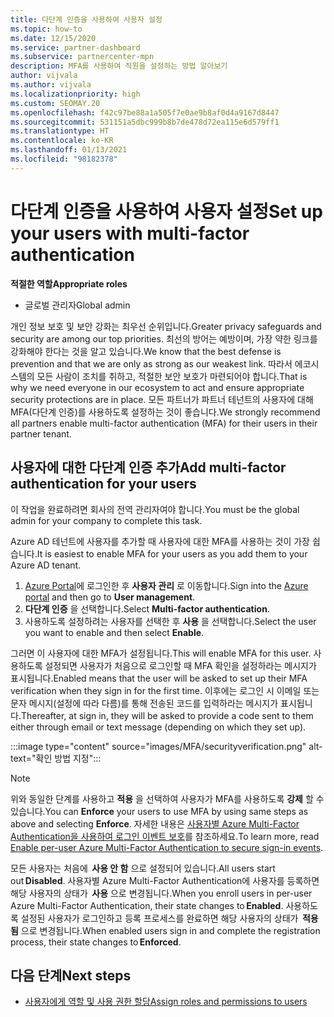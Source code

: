 ```yaml
---
title: 다단계 인증을 사용하여 사용자 설정
ms.topic: how-to
ms.date: 12/15/2020
ms.service: partner-dashboard
ms.subservice: partnercenter-mpn
description: MFA를 사용하여 직원을 설정하는 방법 알아보기
author: vijvala
ms.author: vijvala
ms.localizationpriority: high
ms.custom: SEOMAY.20
ms.openlocfilehash: f42c97be88a1a505f7e0ae9b8af0d4a9167d8447
ms.sourcegitcommit: 531151a5dbc999b8b7de478d72ea115e6d579ff1
ms.translationtype: HT
ms.contentlocale: ko-KR
ms.lasthandoff: 01/13/2021
ms.locfileid: "98182378"
---
```

# <a name="set-up-your-users-with-multi-factor-authentication"></a><span data-ttu-id="565c3-103">다단계 인증을 사용하여 사용자 설정</span><span class="sxs-lookup"><span data-stu-id="565c3-103">Set up your users with multi-factor authentication</span></span>

<span data-ttu-id="565c3-104">**적절한 역할**</span><span class="sxs-lookup"><span data-stu-id="565c3-104">**Appropriate roles**</span></span>

- <span data-ttu-id="565c3-105">글로벌 관리자</span><span class="sxs-lookup"><span data-stu-id="565c3-105">Global admin</span></span>

<span data-ttu-id="565c3-106">개인 정보 보호 및 보안 강화는 최우선 순위입니다.</span><span class="sxs-lookup"><span data-stu-id="565c3-106">Greater privacy safeguards and security are among our top priorities.</span></span> <span data-ttu-id="565c3-107">최선의 방어는 예방이며, 가장 약한 링크를 강화해야 한다는 것을 알고 있습니다.</span><span class="sxs-lookup"><span data-stu-id="565c3-107">We know that the best defense is prevention and that we are only as strong as our weakest link.</span></span> <span data-ttu-id="565c3-108">따라서 에코시스템의 모든 사람이 조치를 취하고, 적절한 보안 보호가 마련되어야 합니다.</span><span class="sxs-lookup"><span data-stu-id="565c3-108">That is why we need everyone in our ecosystem to act and ensure appropriate security protections are in place.</span></span> <span data-ttu-id="565c3-109">모든 파트너가 파트너 테넌트의 사용자에 대해 MFA(다단계 인증)를 사용하도록 설정하는 것이 좋습니다.</span><span class="sxs-lookup"><span data-stu-id="565c3-109">We strongly recommend all partners enable multi-factor authentication (MFA) for their users in their partner tenant.</span></span> 

## <a name="add-multi-factor-authentication-for-your-users"></a><span data-ttu-id="565c3-110">사용자에 대한 다단계 인증 추가</span><span class="sxs-lookup"><span data-stu-id="565c3-110">Add multi-factor authentication for your users</span></span>

<span data-ttu-id="565c3-111">이 작업을 완료하려면 회사의 전역 관리자여야 합니다.</span><span class="sxs-lookup"><span data-stu-id="565c3-111">You must be the global admin for your company to complete this task.</span></span>

<span data-ttu-id="565c3-112">Azure AD 테넌트에 사용자를 추가할 때 사용자에 대한 MFA를 사용하는 것이 가장 쉽습니다.</span><span class="sxs-lookup"><span data-stu-id="565c3-112">It is easiest to enable MFA for your users as you add them to your Azure AD tenant.</span></span>

1. <span data-ttu-id="565c3-113">[Azure Portal](https://portal.azure.com)에 로그인한 후 **사용자 관리** 로 이동합니다.</span><span class="sxs-lookup"><span data-stu-id="565c3-113">Sign into the [Azure portal](https://portal.azure.com) and then go to **User management**.</span></span>
1. <span data-ttu-id="565c3-114">**다단계 인증** 을 선택합니다.</span><span class="sxs-lookup"><span data-stu-id="565c3-114">Select **Multi-factor authentication**.</span></span>
1. <span data-ttu-id="565c3-115">사용하도록 설정하려는 사용자를 선택한 후 **사용** 을 선택합니다.</span><span class="sxs-lookup"><span data-stu-id="565c3-115">Select the user you want to enable and then select **Enable**.</span></span>

<span data-ttu-id="565c3-116">그러면 이 사용자에 대한 MFA가 설정됩니다.</span><span class="sxs-lookup"><span data-stu-id="565c3-116">This will enable MFA for this user.</span></span> <span data-ttu-id="565c3-117">사용하도록 설정되면 사용자가 처음으로 로그인할 때 MFA 확인을 설정하라는 메시지가 표시됩니다.</span><span class="sxs-lookup"><span data-stu-id="565c3-117">Enabled means that the user will be asked to set up their MFA verification when they sign in for the first time.</span></span> <span data-ttu-id="565c3-118">이후에는 로그인 시 이메일 또는 문자 메시지(설정에 따라 다름)를 통해 전송된 코드를 입력하라는 메시지가 표시됩니다.</span><span class="sxs-lookup"><span data-stu-id="565c3-118">Thereafter, at sign in, they will be asked to provide a code sent to them either through email or text message (depending on which they set up).</span></span>  

:::image type="content" source="images/MFA/securityverification.png" alt-text="확인 방법 지정":::

>[!NOTE]
><span data-ttu-id="565c3-120">위와 동일한 단계를 사용하고 **적용** 을 선택하여 사용자가 MFA를 사용하도록 **강제** 할 수 있습니다.</span><span class="sxs-lookup"><span data-stu-id="565c3-120">You can **Enforce** your users to use MFA by using same steps as above and selecting **Enforce**.</span></span> <span data-ttu-id="565c3-121">자세한 내용은 [사용자별 Azure Multi-Factor Authentication을 사용하여 로그인 이벤트 보호](/azure/active-directory/authentication/howto-mfa-userstates)를 참조하세요.</span><span class="sxs-lookup"><span data-stu-id="565c3-121">To learn more, read [Enable per-user Azure Multi-Factor Authentication to secure sign-in events](/azure/active-directory/authentication/howto-mfa-userstates).</span></span> 

<span data-ttu-id="565c3-122">모든 사용자는 처음에  **사용 안 함** 으로 설정되어 있습니다.</span><span class="sxs-lookup"><span data-stu-id="565c3-122">All users start out **Disabled**.</span></span> <span data-ttu-id="565c3-123">사용자별 Azure Multi-Factor Authentication에 사용자를 등록하면 해당 사용자의 상태가  **사용** 으로 변경됩니다.</span><span class="sxs-lookup"><span data-stu-id="565c3-123">When you enroll users in per-user Azure Multi-Factor Authentication, their state changes to **Enabled**.</span></span> <span data-ttu-id="565c3-124">사용하도록 설정된 사용자가 로그인하고 등록 프로세스를 완료하면 해당 사용자의 상태가  **적용됨** 으로 변경됩니다.</span><span class="sxs-lookup"><span data-stu-id="565c3-124">When enabled users sign in and complete the registration process, their state changes to **Enforced**.</span></span> 

## <a name="next-steps"></a><span data-ttu-id="565c3-125">다음 단계</span><span class="sxs-lookup"><span data-stu-id="565c3-125">Next steps</span></span>

- [<span data-ttu-id="565c3-126">사용자에게 역할 및 사용 권한 할당</span><span class="sxs-lookup"><span data-stu-id="565c3-126">Assign roles and permissions to users</span></span>](permissions-overview.md)